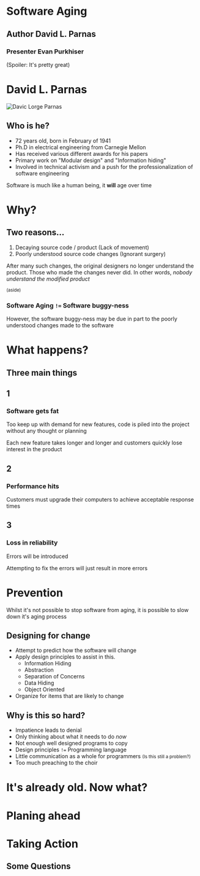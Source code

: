 # Software Aging
## Author David L. Parnas
### Presenter Evan Purkhiser


(Spoiler: It's pretty great)


# David L. Parnas
![Davic Lorge Parnas](http://i.imgur.com/3jfGtzd.jpg)


## Who is he?

 * 72 years old, born in February of 1941
 * Ph.D in electrical engineering from Carnegie Mellon
 * Has received various different awards for his papers
 * Primary work on "Modular design" and "Information hiding"
 * Involved in technical activism and a push for the professionalization of
   software engineering


Software is much like a human being, it **will** age over time


# Why?


## Two reasons...

 1. Decaying source code / product (Lack of movement)
 2. Poorly understood source code changes (Ignorant surgery)


After many such changes, the original designers no longer understand the
product. Those who made the changes never did. In other words, _nobody
understand the modified product_


<small>(aside)</small>
### Software Aging `!=` Software buggy-ness

However, the software buggy-ness may be due in part to the poorly understood
changes made to the software


# What happens?


## Three main things


## 1
### Software gets fat

Too keep up with demand for new features, code is piled into the project without
any thought or planning

Each new feature takes longer and longer and customers quickly lose interest in
the product


## 2
### Performance hits

Customers must upgrade their computers to achieve acceptable response times


## 3
### Loss in reliability

Errors will be introduced

Attempting to fix the errors will just result in more errors


# Prevention

Whilst it's not possible to stop software from aging, it is possible to slow
down it's aging process


## Designing for change

 * Attempt to predict how the software will change
 * Apply design principles to assist in this.
   * Information Hiding
   * Abstraction
   * Separation of Concerns
   * Data Hiding
   * Object Oriented
 * Organize for items that are likely to change


## Why is this so hard?


 * Impatience leads to denial
 * Only thinking about what it needs to do _now_
 * Not enough well designed programs to copy
 * Design principles `!=` Programming language
 * Little communication as a whole for programmers <small>(Is this still a
   problem?)</small>
 * Too much preaching to the choir


# It's already old. Now what?


# Planing ahead


# Taking Action


## Some Questions
